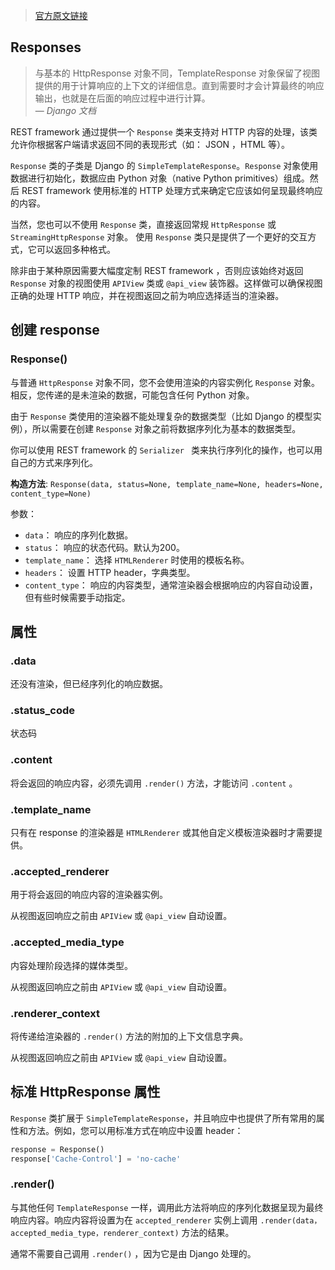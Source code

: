> [官方原文链接](http://www.django-rest-framework.org/api-guide/responses/)

## Responses

> 与基本的 HttpResponse 对象不同，TemplateResponse 对象保留了视图提供的用于计算响应的上下文的详细信息。直到需要时才会计算最终的响应输出，也就是在后面的响应过程中进行计算。  
> — *Django 文档*

REST framework 通过提供一个 `Response` 类来支持对 HTTP 内容的处理，该类允许你根据客户端请求返回不同的表现形式（如： JSON ，HTML 等）。

`Response` 类的子类是 Django 的 `SimpleTemplateResponse`。`Response` 对象使用数据进行初始化，数据应由 Python 对象（native Python primitives）组成。然后 REST framework  使用标准的 HTTP 处理方式来确定它应该如何呈现最终响应的内容。


当然，您也可以不使用 `Response` 类，直接返回常规 `HttpResponse` 或 `StreamingHttpResponse` 对象。 使用 `Response` 类只是提供了一个更好的交互方式，它可以返回多种格式。


除非由于某种原因需要大幅度定制 REST framework ，否则应该始终对返回 `Response` 对象的视图使用 `APIView` 类或 `@api_view` 装饰器。这样做可以确保视图正确的处理 HTTP 响应，并在视图返回之前为响应选择适当的渲染器。


## 创建 response

### Response()

与普通 `HttpResponse` 对象不同，您不会使用渲染的内容实例化 `Response` 对象。相反，您传递的是未渲染的数据，可能包含任何 Python 对象。

由于 `Response` 类使用的渲染器不能处理复杂的数据类型（比如 Django 的模型实例），所以需要在创建 `Response` 对象之前将数据序列化为基本的数据类型。

你可以使用 REST framework 的 `Serializer ` 类来执行序列化的操作，也可以用自己的方式来序列化。


**构造方法**: `Response(data, status=None, template_name=None, headers=None, content_type=None)`  


参数：
 * `data`： 响应的序列化数据。
 * `status`： 响应的状态代码。默认为200。
 * `template_name`： 选择 `HTMLRenderer` 时使用的模板名称。
 * `headers`： 设置 HTTP header，字典类型。
 * `content_type`： 响应的内容类型，通常渲染器会根据响应的内容自动设置，但有些时候需要手动指定。


## 属性

### .data

还没有渲染，但已经序列化的响应数据。

### .status_code

状态码

### .content

将会返回的响应内容，必须先调用 `.render()` 方法，才能访问 `.content` 。

### .template_name

只有在 response 的渲染器是 `HTMLRenderer` 或其他自定义模板渲染器时才需要提供。

### .accepted_renderer

用于将会返回的响应内容的渲染器实例。

从视图返回响应之前由 `APIView` 或 `@api_view` 自动设置。

### .accepted_media_type

内容处理阶段选择的媒体类型。

从视图返回响应之前由 `APIView` 或 `@api_view` 自动设置。

### .renderer_context

将传递给渲染器的 `.render()` 方法的附加的上下文信息字典。

从视图返回响应之前由 `APIView` 或 `@api_view` 自动设置。

## 标准 HttpResponse 属性

`Response` 类扩展于 `SimpleTemplateResponse`，并且响应中也提供了所有常用的属性和方法。例如，您可以用标准方式在响应中设置 header：
``` python
response = Response()
response['Cache-Control'] = 'no-cache'
```

### .render()

与其他任何 `TemplateResponse` 一样，调用此方法将响应的序列化数据呈现为最终响应内容。响应内容将设置为在 `accepted_renderer` 实例上调用 `.render(data，accepted_media_type，renderer_context)` 方法的结果。

通常不需要自己调用 `.render()` ，因为它是由 Django 处理的。


